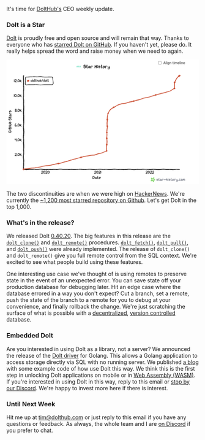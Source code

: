 It's time for [DoltHub's](https://www.dolthub.com) CEO weekly update. 

### Dolt is a Star

[Dolt](https://www.doltdb.com) is proudly free and open source and will remain that way. Thanks to everyone who has [starred Dolt on GitHub](https://github.com/dolthub/dolt). If you haven't yet, please do. It really helps spread the word and raise money when we need to again. 

[![Dolt Star History](../images/github-star-history.png)](https://www.doltdb.com)

The two discontinuities are when we were high on [HackerNews](https://news.ycombinator.com/). We're currently the [~1,200 most starred repository on Github](https://gitstar-ranking.com/repositories?page=13). Let's get Dolt in the top 1,000.

### What's in the release?

We released Dolt [0.40.20](https://github.com/dolthub/dolt/releases/tag/v0.40.20). The big features in this release are the [`dolt_clone()`](https://docs.dolthub.com/sql-reference/version-control/dolt-sql-procedures#dolt_clone) and [`dolt_remote()`](https://docs.dolthub.com/sql-reference/version-control/dolt-sql-procedures#dolt_remote) procedures. [`dolt_fetch()`](https://docs.dolthub.com/sql-reference/version-control/dolt-sql-procedures#dolt_fetch), [`dolt_pull()`](https://docs.dolthub.com/sql-reference/version-control/dolt-sql-procedures#dolt_pull), and [`dolt_push()`](https://docs.dolthub.com/sql-reference/version-control/dolt-sql-procedures#dolt_push) were already implemented. The release of `dolt_clone()` and `dolt_remote()` give you full remote control from the SQL context. We're excited to see what people build using these features. 

One interesting use case we've thought of is using remotes to preserve state in the event of an unexpected error. You can save state off your production database for debugging later. Hit an edge case where the database errored in a way you don't expect? Cut a branch, set a remote, push the state of the branch to a remote for you to debug at your convenience, and finally rollback the change. We're just scratching the surface of what is possible with a [decentralized](https://www.dolthub.com/blog/2022-05-27-decentralized-database/), [version controlled](https://www.dolthub.com/blog/2021-09-17-database-version-control/) database.

### Embedded Dolt

Are you interested in using Dolt as a library, not a server? We announced the release of the [Dolt driver](https://github.com/dolthub/driver) for Golang. This allows a Golang application to access storage directly via SQL with no running server. We published [a blog](https://www.dolthub.com/blog/2022-07-25-embedded/) with some example code of how use Dolt this way. We think this is the first step in unlocking Dolt applications on mobile or in [Web Assembly (WASM)](https://webassembly.org/). If you're interested in using Dolt in this way, reply to this email or [stop by our Discord](https://discord.com/invite/RFwfYpu). We're happy to invest more here if there is interest.

### Until Next Week

Hit me up at tim@dolthub.com or just reply to this email if you have any questions or feedback. As always, the whole team and I are [on Discord](https://discord.com/invite/RFwfYpu) if you prefer to chat.